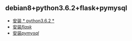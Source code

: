 ## debian8+python3.6.2+flask+pymysql

* [安装 * python3.6.2 *](install-python3.6.2.md)
* [安装*flask*](install-flask.mdd)
* [安装*pymysql*](install-pymysql.md)
